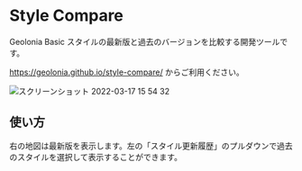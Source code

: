 # Style Compare

Geolonia Basic スタイルの最新版と過去のバージョンを比較する開発ツールです。

https://geolonia.github.io/style-compare/ からご利用ください。


![スクリーンショット 2022-03-17 15 54 32](https://user-images.githubusercontent.com/8760841/158755671-bea0c3f0-04c0-4a9f-8d8b-69971af241cf.png)



## 使い方

右の地図は最新版を表示します。左の「スタイル更新履歴」のプルダウンで過去のスタイルを選択して表示することができます。
